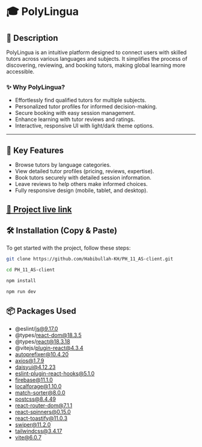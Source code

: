 # 🎓 PolyLingua

## 🔹 Description
PolyLingua is an intuitive platform designed to connect users with skilled tutors across various languages and subjects. It simplifies the process of discovering, reviewing, and booking tutors, making global learning more accessible.

### ✨ Why PolyLingua?
- Effortlessly find qualified tutors for multiple subjects.
- Personalized tutor profiles for informed decision-making.
- Secure booking with easy session management.
- Enhance learning with tutor reviews and ratings.
- Interactive, responsive UI with light/dark theme options.

---

## 🚀 Key Features
- Browse tutors by language categories.  
- View detailed tutor profiles (pricing, reviews, expertise).  
- Book tutors securely with detailed session information.  
- Leave reviews to help others make informed choices.  
- Fully responsive design (mobile, tablet, and desktop).  

## [👑 Project live link](https://github.com)


## 🛠 Installation (Copy & Paste)
To get started with the project, follow these steps:

```bash
git clone https://github.com/Habibullah-KH/PH_11_AS-client.git
```
```bash
cd PH_11_AS-client
```
```bash
npm install
```
```bash
npm run dev
```



## 📦 Packages Used
- @eslint/js@9.17.0
- @types/react-dom@18.3.5
- @types/react@18.3.18
- @vitejs/plugin-react@4.3.4
- autoprefixer@10.4.20
- axios@1.7.9
- daisyui@4.12.23
- eslint-plugin-react-hooks@5.1.0
- firebase@11.1.0
- localforage@1.10.0
- match-sorter@8.0.0
- postcss@8.4.49
- react-router-dom@7.1.1
- react-spinners@0.15.0
- react-toastify@11.0.3
- swiper@11.2.0
- tailwindcss@3.4.17
- vite@6.0.7